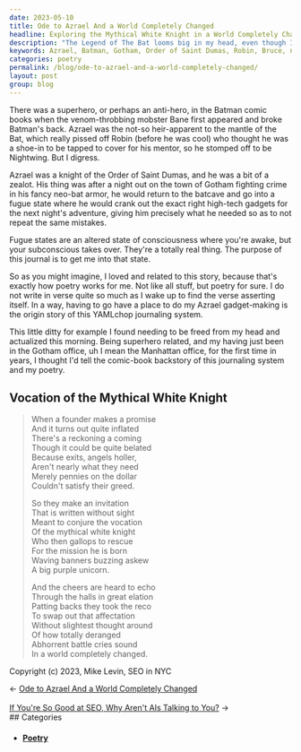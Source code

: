 ```yaml
---
date: 2023-05-10
title: Ode to Azrael And a World Completely Changed
headline: Exploring the Mythical White Knight in a World Completely Changed
description: "The Legend of The Bat looms big in my head, even though I started out as a Marvel Comics guy, when Frank Miller's industry-changing Dark Knight Returns graphic novel came out in 1986, I held my nose and switched to DC and followed a number of Batman titles&#151;few of which made a bigger impression on me than the one of Azrael of The Order of St. Dumas who went into fugue states to make gadgets. It's how poetry works with me."
keywords: Azrael, Batman, Gotham, Order of Saint Dumas, Robin, Bruce, neo-bat armor, high-tech gadgets, superhero, anti-hero, Bane, fugue state, poetry, Spring Fling, Manhattan office, job role, mythical white knight, founder, promise, exits, angels, greed, invitation, mission, banners, unicorn, elation, affectation, deranged, battle cries, world
categories: poetry
permalink: /blog/ode-to-azrael-and-a-world-completely-changed/
layout: post
group: blog
---
```



There was a superhero, or perhaps an anti-hero, in the Batman comic books when
the venom-throbbing mobster Bane first appeared and broke Batman's back. Azrael
was the not-so heir-apparent to the mantle of the Bat, which really pissed off
Robin (before he was cool) who thought he was a shoe-in to be tapped to cover
for his mentor, so he stomped off to be Nightwing. But I digress.

Azrael was a knight of the Order of Saint Dumas, and he was a bit of a zealot.
His thing was after a night out on the town of Gotham fighting crime in his
fancy neo-bat armor, he would return to the batcave and go into a fugue state
where he would crank out the exact right high-tech gadgets for the next night's
adventure, giving him precisely what he needed so as to not repeat the same
mistakes. 

Fugue states are an altered state of consciousness where you're awake, but your
subconscious takes over. They're a totally real thing. The purpose of this
journal is to get me into that state.

So as you might imagine, I loved and related to this story, because that's
exactly how poetry works for me. Not like all stuff, but poetry for sure. I do
not write in verse quite so much as I wake up to find the verse asserting
itself. In a way, having to go have a place to do my Azrael gadget-making is
the origin story of this YAMLchop journaling system.

This little ditty for example I found needing to be freed from my head and
actualized this morning. Being superhero related, and my having just been in
the Gotham office, uh I mean the Manhattan office, for the first time in years,
I thought I'd tell the comic-book backstory of this journaling system and my
poetry.

## Vocation of the Mythical White Knight

> When a founder makes a promise  
> And it turns out quite inflated  
> There's a reckoning a coming  
> Though it could be quite belated  
> Because exits, angels holler,  
> Aren't nearly what they need  
> Merely pennies on the dollar  
> Couldn't satisfy their greed.  
>  
> So they make an invitation  
> That is written without sight  
> Meant to conjure the vocation  
> Of the mythical white knight  
> Who then gallops to rescue  
> For the mission he is born  
> Waving banners buzzing askew  
> A big purple unicorn.  
>  
> And the cheers are heard to echo  
> Through the halls in great elation  
> Patting backs they took the reco  
> To swap out that affectation  
> Without slightest thought around  
> Of how totally deranged  
> Abhorrent battle cries sound  
> In a world completely changed.  

Copyright (c) 2023, Mike Levin, SEO in NYC




















<div class="arrow-links"><div class="post-nav-prev"><span class="arrow">&larr;&nbsp;</span><a href="/blog/ode-to-azrael-and-a-world-completely-changed/">Ode to Azrael And a World Completely Changed</a></div> &nbsp; <div class="post-nav-next"><a href="/blog/if-you-re-so-good-at-seo-why-aren-t-ais-talking-to-you/">If You're So Good at SEO, Why Aren't AIs Talking to You?</a><span class="arrow">&nbsp;&rarr;</span></div></div>
## Categories

<ul>
<li><h4><a href='/poetry/'>Poetry</a></h4></li></ul>